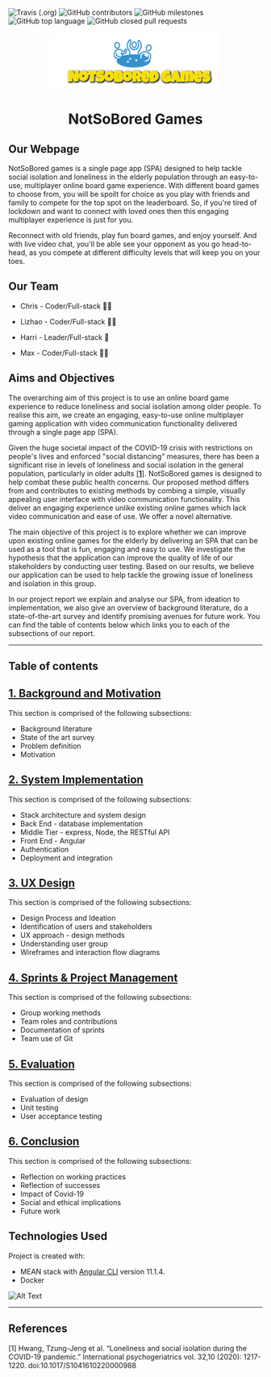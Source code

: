 
![Travis (.org)](https://img.shields.io/travis/MaxSkippGriff/single-page-app)
![GitHub contributors](https://img.shields.io/github/contributors/MaxSkippGriff/single-page-app)
![GitHub milestones](https://img.shields.io/github/milestones/open/MaxSkippGriff/single-page-app)
![GitHub top language](https://img.shields.io/github/languages/top/MaxSkippGriff/single-page-app)
![GitHub closed pull requests](https://img.shields.io/github/issues-pr-closed-raw/MaxSkippGriff/single-page-app)

<div align="center">

![alt text](https://github.com/ChrisEssery/group-project/blob/dev/Logo/notSoBoredLogo.png)

# NotSoBored Games
</div>


<div align="left">

## Our Webpage

NotSoBored games is a single page app (SPA) designed to help tackle social isolation and loneliness in the elderly population through an easy-to-use, multiplayer online board game experience. With different board games to choose from, you will be spoilt for choice as you play with friends and family to compete for the top spot on the leaderboard. So, if you're tired of lockdown and want to connect with loved ones then this engaging multiplayer experience is just for you.

Reconnect with old friends, play fun board games, and enjoy yourself. And with live video chat, you'll be able see your opponent as you go head-to-head, as you compete at different difficulty levels that will keep you on your toes.


## Our Team

* Chris - Coder/Full-stack :technologist:

* Lizhao - Coder/Full-stack :woman_technologist:

* Harri - Leader/Full-stack :prince:

* Max - Coder/Full-stack :artist:


## Aims and Objectives

The overarching aim of this project is to use an online board game experience to reduce loneliness and social isolation among older people. To realise this aim, we create an engaging, easy-to-use online multiplayer gaming application with video communication functionality delivered through a single page app (SPA).

Given the huge societal impact of the COVID-19 crisis with restrictions on people's lives and enforced "social distancing" measures, there has been a significant rise in levels of loneliness and social isolation in the general population, particularly in older adults [[**1**]](#references).  NotSoBored games is designed to help combat these public health concerns. Our proposed method differs from and contributes to existing methods by combing a simple, visually appealing user interface with video communication functionality. This deliver an engaging experience unlike existing online games which lack video communication and ease of use. We offer a novel alternative.

The main objective of this project is to explore whether we can improve upon existing online games for the elderly by delivering an SPA that can be used as a tool that is fun, engaging and easy to use. We investigate the hypothesis that the application can improve the quality of life of our stakeholders by conducting user testing. Based on our results, we believe our application can be used to help tackle the growing issue of loneliness and isolation in this group.

In our project report we explain and analyse our SPA, from ideation to implementation, we also give an overview of background literature, do a state-of-the-art survey and identify promising avenues for future work. You can find the table of contents below which links you to each of the subsections of our report.

___

## Table of contents

## [1. Background and Motivation](Portfolio/Background.md)

This section is comprised of the following subsections:

* Background literature
* State of the art survey
* Problem definition
* Motivation

## [2. System Implementation](Portfolio/System_Implementation.md)

This section is comprised of the following subsections:

* Stack architecture and system design
* Back End - database implementation
* Middle Tier - express, Node, the RESTful API
* Front End - Angular
* Authentication
* Deployment and integration

## [3. UX Design](Portfolio/UX_Design.md)

This section is comprised of the following subsections:

* Design Process and Ideation
* Identification of users and stakeholders
* UX approach - design methods
* Understanding user group
* Wireframes and interaction flow diagrams


## [4. Sprints & Project Management](Portfolio/Sprints_Project_Management.md)

This section is comprised of the following subsections:

* Group working methods
* Team roles and contributions
* Documentation of sprints
* Team use of Git


## [5. Evaluation](Portfolio/Evaluation.md)

This section is comprised of the following subsections:

* Evaluation of design
* Unit testing
* User acceptance testing

## [6. Conclusion](Portfolio/Conclusion.md)

This section is comprised of the following subsections:

* Reflection on working practices
* Reflection of successes
* Impact of Covid-19
* Social and ethical implications
* Future work


## Technologies Used
Project is created with:
* MEAN stack with [Angular CLI](https://github.com/angular/angular-cli) version 11.1.4.
* Docker

![Alt Text](https://media.giphy.com/media/vFKqnCdLPNOKc/giphy.gif)</div>

___

## References

[1] Hwang, Tzung-Jeng et al. “Loneliness and social isolation during the COVID-19 pandemic.” International psychogeriatrics vol. 32,10 (2020): 1217-1220. doi:10.1017/S1041610220000988
